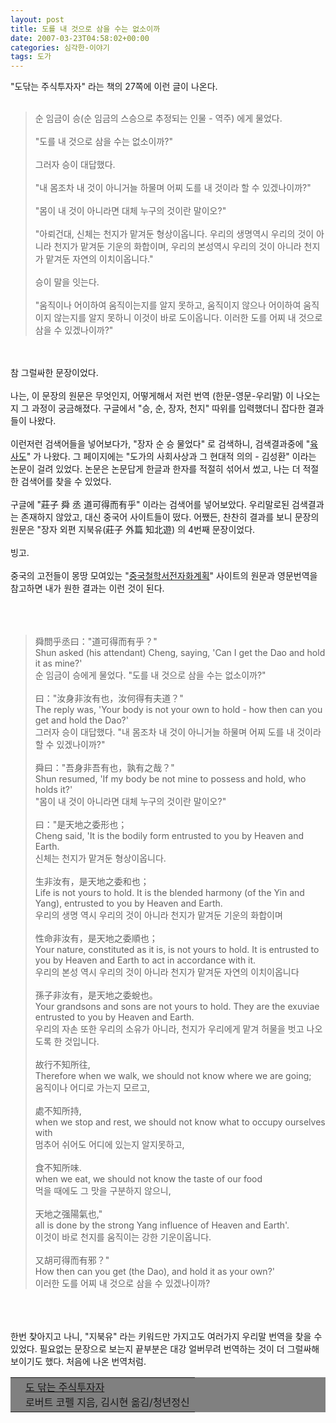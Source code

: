 ```yaml
---
layout: post
title: 도를 내 것으로 삼을 수는 없소이까
date: 2007-03-23T04:58:02+00:00
categories: 심각한-이야기
tags: 도가
---
```

"도닦는 주식투자자" 라는 책의 27쪽에 이런 글이 나온다.<br />
<br />
<div class="box">
<blockquote>
<div class="box">
순 임금이 승(순 임금의 스승으로 추정되는 인물 - 역주) 에게 물었다.<br />
<br />"도를 내 것으로 삼을 수는 없소이까?"<br />
<br />그러자 승이 대답했다.<br />
<br />"내 몸조차 내 것이 아니거늘 하물며 어찌 도를 내 것이라 할 수 있겠나이까?"<br />
<br />"몸이 내 것이 아니라면 대체 누구의 것이란 말이오?"<br />
<br />"아뢰건대, 신체는 천지가 맡겨둔 형상이옵니다. 우리의 생명역시 우리의 것이 아니라 천지가 맡겨둔 기운의 화합이며, 우리의 본성역시 우리의 것이 아니라 천지가 맡겨둔 자연의 이치이옵니다."<br />
<br />승이 말을 잇는다.<br />
<br />"움직이나 어이하여 움직이는지를 알지 못하고, 움직이지 않으나 어이하여 움직이지 않는지를 알지 못하니 이것이 바로 도이옵니다. 이러한 도를 어찌 내 것으로 삼을 수 있겠나이까?"<br />
</div></blockquote><br />
<br />참 그럴싸한 문장이었다.<br />
<br />나는, 이 문장의 원문은 무엇인지, 어떻게해서 저런 번역 (한문-영문-우리말) 이 나오는지 그 과정이 궁금해졌다. 구글에서 "승, 순, 장자, 천지" 따위를 입력했더니 잡다한 결과들이 나왔다. <br />
<br />이런저런 검색어들을 넣어보다가, "장자 순 승 물었다" 로 검색하니, 검색결과중에 "<a href="http://blog.empas.com/apelyo/list.html?c=678290&amp;p=2" target="bb">육사도</a>" 가 나왔다. 그 페이지에는 "도가의 사회사상과 그 현대적 의의 - 김성환" 이라는 논문이 걸려 있었다. 논문은 논문답게 한글과 한자를 적절히 섞어서 썼고, 나는 더 적절한 검색어를 찾을 수 있었다.<br />
<br />구글에 "莊子 舜 丞 道可得而有乎" 이라는 검색어를 넣어보았다. 우리말로된 검색결과는 존재하지 않았고, 대신 중국어 사이트들이 떴다. 어쨌든, 찬찬히 결과를 보니 문장의 원문은 "장자 외편 지북유(莊子 外篇 知北遊) 의 4번째 문장이었다. <br />
<br />빙고.<br />
<br />중국의 고전들이 몽땅 모여있는 "<a href="http://chinese.dsturgeon.net/text.pl?node=2873&amp;if=gb&amp;en=on" target="bb">중국철학서전자화계획</a>" 사이트의 원문과 영문번역을 참고하면 내가 원한 결과는 이런 것이 된다.<br />
<br /><br />
</div>
<div class="box">
<br />
<blockquote>舜問乎丞曰："道可得而有乎？"<br />
Shun asked (his attendant) Cheng, saying, 'Can I get the Dao and hold it as mine?'<br />
순 임금이 승에게 물었다. "도를 내 것으로 삼을 수는 없소이까?"<br />
<br />曰："汝身非汝有也，汝何得有夫道？" <br />
The reply was, 'Your body is not your own to hold - how then can you get and hold the Dao?' <br />
그러자 승이 대답했다. "내 몸조차 내 것이 아니거늘 하물며 어찌 도를 내 것이라 할 수 있겠나이까?"<br />
<br />舜曰："吾身非吾有也，孰有之哉？" <br />
Shun resumed, 'If my body be not mine to possess and hold, who holds it?' <br />
"몸이 내 것이 아니라면 대체 누구의 것이란 말이오?"<br />
<br />曰："是天地之委形也；<br />
Cheng said, 'It is the bodily form entrusted to you by Heaven and Earth. <br />
신체는 천지가 맡겨둔 형상이옵니다. <br />
<br />生非汝有，是天地之委和也；<br />
Life is not yours to hold. It is the blended harmony (of the Yin and Yang), entrusted to you by Heaven and Earth. <br />
우리의 생명 역시 우리의 것이 아니라 천지가 맡겨둔 기운의 화합이며<br />
<br />性命非汝有，是天地之委順也；<br />
Your nature, constituted as it is, is not yours to hold. It is entrusted to you by Heaven and Earth to act in accordance with it.<br />
우리의 본성 역시 우리의 것이 아니라 천지가 맡겨둔 자연의 이치이옵니다<br />
<br />孫子非汝有，是天地之委蛻也。<br />
Your grandsons and sons are not yours to hold. They are the exuviae entrusted to you by Heaven and Earth. <br />
우리의 자손 또한 우리의 소유가 아니라, 천지가 우리에게 맡겨 허물을 벗고 나오도록 한 것입니다.<br />
<br />故行不知所往,<br />
Therefore when we walk, we should not know where we are going; <br />
움직이나 어디로 가는지 모르고,<br />
<br />處不知所持, <br />
when we stop and rest, we should not know what to occupy ourselves with <br />
멈추어 쉬어도 어디에 있는지 알지못하고,<br />
<br />食不知所味. <br />
when we eat, we should not know the taste of our food <br />
먹을 때에도 그 맛을 구분하지 않으니,<br />
<br />天地之强陽氣也," <br />
all is done by the strong Yang influence of Heaven and Earth'. <br />
이것이 바로 천지를 움직이는 강한 기운이옵니다.<br />
<br />又胡可得而有邪？" <br />
How then can you get (the Dao), and hold it as your own?' <br />
이러한 도를 어찌 내 것으로 삼을 수 있겠나이까?</blockquote><br />
</div><br />
<br />한번 찾아지고 나니, "지북유" 라는 키워드만 가지고도 여러가지 우리말 번역을 찾을 수 있었다. 필요없는 문장으로 보는지 끝부분은 대강 얼버무려 번역하는 것이 더 그럴싸해보이기도 했다. 처음에 나온 번역처럼.<br />
<p align="right">
</p>
<table bgcolor="gray"><tbody><tr>
<td><a target="bb" href="http://www.aladdin.co.kr/shop/wproduct.aspx?ISBN=8987999076&amp;ttbkey=ttbjinto1216001&amp;copyPaper=1"><img src="http://image.aladdin.co.kr/coveretc/book/coveroff/8987999076_1.jpg" alt="" border="0"></a></td>
<td align="left" style="vertical-align:top;"><a href="http://www.aladdin.co.kr/shop/wproduct.aspx?ISBN=8987999076&amp;ttbkey=ttbjinto1216001&amp;copyPaper=1" class="aladdin_title">도 닦는 주식투자자</a><br />
로버트 코펠 지음, 김시현 옮김/청년정신</td>
</tr></tbody></table>
<p></p>
